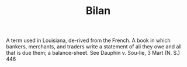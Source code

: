 ---
title: Bilan
letter: B
permalink: "/definitions/bilan.html"
body: A term used in Louisiana, de-rived from the French. A book in which bankers,
  merchants, and traders write a statement of ali they owe and all that is due them;
  a balance-sheet. See Dauphin v. Sou-lie, 3 Mart (N. S.) 446
published_at: '2018-07-07'
layout: post
---